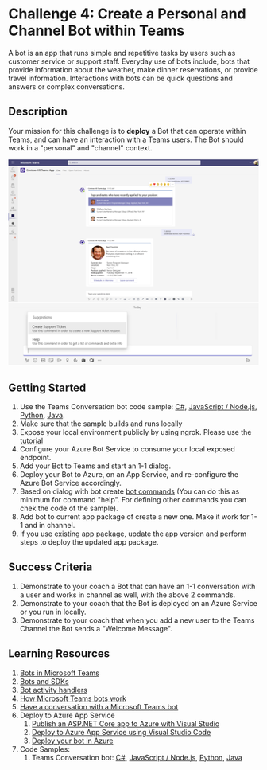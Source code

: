# Challenge 4: Create a Personal and Channel Bot within Teams

A bot is an app that runs simple and repetitive tasks by users such as customer service or support staff. Everyday use of bots include, bots that provide information about the weather, make dinner reservations, or provide travel information. Interactions with bots can be quick questions and answers or complex conversations.

## Description
Your mission for this challenge is to **deploy** a Bot that can operate within Teams, and can have an interaction with a Teams users. The Bot should work in a "personal" and "channel" context.

![Bot](https://github.com/LevonDX/Teams-Hack-event-March-2022/blob/main/img/bot.png)
![Commands Popup](https://github.com/LevonDX/Teams-Hack-event-March-2022/blob/main/Resources/HelpPopUp.jpg)

## Getting Started

1. Use the Teams Conversation bot code sample: [C#](https://github.com/microsoft/BotBuilder-Samples/blob/main/samples/csharp_dotnetcore/57.teams-conversation-bot), [JavaScript / Node.js](https://github.com/microsoft/BotBuilder-Samples/blob/main/samples/javascript_nodejs/57.teams-conversation-bot), [Python](https://github.com/microsoft/BotBuilder-Samples/blob/main/samples/python/57.teams-conversation-bot), [Java](https://github.com/microsoft/BotBuilder-Samples/blob/main/samples/java_springboot/57.teams-conversation-bot).
2. Make sure that the sample builds and runs locally
3. Expose your local environment publicly by using ngrok. Please use the [tutorial](https://docs.microsoft.com/en-us/microsoftteams/platform/concepts/build-and-test/debug)
4. Configure your Azure Bot Service to consume your local exposed endpoint.
5. Add your Bot to Teams and start an 1-1 dialog.
6. Deploy your Bot to Azure, on an App Service, and re-configure the Azure Bot Service accordingly.
7. Based on dialog with bot create [bot commands](https://docs.microsoft.com/en-us/microsoftteams/platform/bots/how-to/create-a-bot-commands-menu?tabs=desktop%2Cdotnet) (You can do this as minimum for command "help". For defining other commands you can chek the code of the sample).
8. Add bot to current app package of create a new one. Make it work for 1-1 and in channel.
9. If you use existing app package, update the app version and perform steps to deploy the updated app package.

## Success Criteria

1. Demonstrate to your coach a Bot that can have an 1-1 conversation with a user and works in channel as well, with the above 2 commands.
2. Demonstrate to your coach that the Bot is deployed on an Azure Service or you run in locally.
3. Demonstrate to your coach that when you add a new user to the Teams Channel the Bot sends a "Welcome Message".

## Learning Resources

1. [Bots in Microsoft Teams](https://docs.microsoft.com/en-us/microsoftteams/platform/bots/what-are-bots) 
2. [Bots and SDKs](https://docs.microsoft.com/en-us/microsoftteams/platform/bots/bot-features?tabs=dotnet#bots-with-the-microsoft-bot-framework)
3. [Bot activity handlers](https://docs.microsoft.com/en-us/microsoftteams/platform/bots/bot-basics?tabs=csharp)
4. [How Microsoft Teams bots work](https://docs.microsoft.com/en-us/azure/bot-service/bot-builder-basics-teams?view=azure-bot-service-4.0&tabs=csharp)
5. [Have a conversation with a Microsoft Teams bot](https://docs.microsoft.com/en-us/microsoftteams/platform/resources/bot-v3/bot-conversations/bots-conversations)
6. Deploy to Azure App Service
    1. [Publish an ASP.NET Core app to Azure with Visual Studio](https://docs.microsoft.com/en-us/aspnet/core/tutorials/publish-to-azure-webapp-using-vs?view=aspnetcore-6.0)
    2. [Deploy to Azure App Service using Visual Studio Code](https://docs.microsoft.com/en-us/azure/devops/pipelines/targets/deploy-to-azure-vscode?view=azure-devops)
    3. [Deploy your bot in Azure](https://docs.microsoft.com/en-us/azure/bot-service/bot-builder-deploy-az-cli?view=azure-bot-service-4.0&tabs=csharp%2Cuserassigned)
7. Code Samples:
    1. Teams Conversation bot: [C#](https://github.com/microsoft/BotBuilder-Samples/blob/main/samples/csharp_dotnetcore/57.teams-conversation-bot), [JavaScript / Node.js](https://github.com/microsoft/BotBuilder-Samples/blob/main/samples/javascript_nodejs/57.teams-conversation-bot), [Python](https://github.com/microsoft/BotBuilder-Samples/blob/main/samples/python/57.teams-conversation-bot), [Java](https://github.com/microsoft/BotBuilder-Samples/blob/main/samples/java_springboot/57.teams-conversation-bot)
